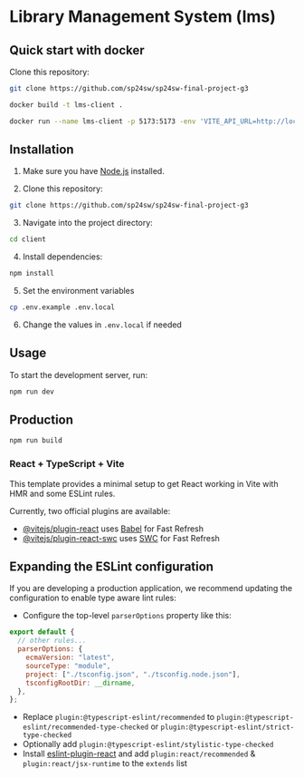 # Library Management System (lms)

## Quick start with docker

Clone this repository:

```bash
git clone https://github.com/sp24sw/sp24sw-final-project-g3
```

```bash
docker build -t lms-client .
```

```bash
docker run --name lms-client -p 5173:5173 -env 'VITE_API_URL=http://localhost:8000' lms-client
```

## Installation

1. Make sure you have [Node.js](https://nodejs.org/) installed.

2. Clone this repository:

```bash
git clone https://github.com/sp24sw/sp24sw-final-project-g3
```

3. Navigate into the project directory:

```bash
cd client
```

4. Install dependencies:

```bash
npm install
```

5. Set the environment variables

```bash
cp .env.example .env.local
```

6. Change the values in `.env.local` if needed

## Usage

To start the development server, run:

```bash
npm run dev
```

## Production

```bash
npm run build
```

### React + TypeScript + Vite

This template provides a minimal setup to get React working in Vite with HMR and some ESLint rules.

Currently, two official plugins are available:

- [@vitejs/plugin-react](https://github.com/vitejs/vite-plugin-react/blob/main/packages/plugin-react/README.md) uses [Babel](https://babeljs.io/) for Fast Refresh
- [@vitejs/plugin-react-swc](https://github.com/vitejs/vite-plugin-react-swc) uses [SWC](https://swc.rs/) for Fast Refresh

## Expanding the ESLint configuration

If you are developing a production application, we recommend updating the configuration to enable type aware lint rules:

- Configure the top-level `parserOptions` property like this:

```js
export default {
  // other rules...
  parserOptions: {
    ecmaVersion: "latest",
    sourceType: "module",
    project: ["./tsconfig.json", "./tsconfig.node.json"],
    tsconfigRootDir: __dirname,
  },
};
```

- Replace `plugin:@typescript-eslint/recommended` to `plugin:@typescript-eslint/recommended-type-checked` or `plugin:@typescript-eslint/strict-type-checked`
- Optionally add `plugin:@typescript-eslint/stylistic-type-checked`
- Install [eslint-plugin-react](https://github.com/jsx-eslint/eslint-plugin-react) and add `plugin:react/recommended` & `plugin:react/jsx-runtime` to the `extends` list
